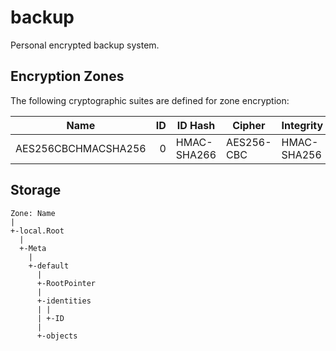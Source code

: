 # backup
Personal encrypted backup system.

## Encryption Zones

The following cryptographic suites are defined for zone encryption:

| Name                |  ID | ID Hash     | Cipher     | Integrity   |
| ------------------- | ---:| ----------- | ---------- | ----------- |
| AES256CBCHMACSHA256 |   0 | HMAC-SHA266 | AES256-CBC | HMAC-SHA256 |


## Storage

    Zone: Name
    |
    +-local.Root
      |
      +-Meta
        |
        +-default
          |
          +-RootPointer
          |
          +-identities
          | |
          | +-ID
          |
          +-objects
